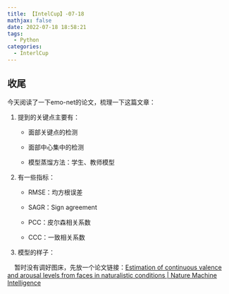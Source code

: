 ```yaml
---
title: 【IntelCup】-07-18
mathjax: false
date: 2022-07-18 18:58:21
tags:
  - Python
categories:
  - InterlCup
---
```


## 收尾

今天阅读了一下emo-net的论文，梳理一下这篇文章：

1. 提到的关键点主要有：
   
   - 面部关键点的检测
   
   - 面部中心集中的检测
   
   - 模型蒸馏方法：学生、教师模型

2. 有一些指标：
   
   - RMSE：均方根误差
   
   - SAGR：Sign agreement
   
   - PCC：皮尔森相关系数
   
   - CCC：一致相关系数

3. 模型的样子：

    暂时没有调好图床，先放一个论文链接：[Estimation of continuous valence and arousal levels from faces in naturalistic conditions | Nature Machine Intelligence](https://www.nature.com/articles/s42256-020-00280-0.epdf?sharing_token=8UEdDpr-K7UpoDi5SYjGLtRgN0jAjWel9jnR3ZoTv0NmJm5LtKLATZX-wg4Cg96PU_Xagw0dC67imfvbYZzOaFRYUs-6qIlabUXidsXjQRkYDNWUaArHiGy8zxyz2DozptfHYg3G_HumDAHYUwgV2PRTjKDd-8LKGzbMstnxIxY%3D)
